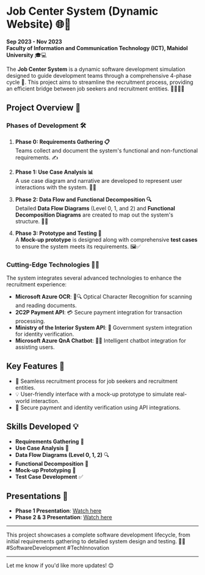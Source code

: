 # Job Center System (Dynamic Website) 🌐💼

**Sep 2023 - Nov 2023**  
**Faculty of Information and Communication Technology (ICT), Mahidol University** 🎓💻

The **Job Center System** is a dynamic software development simulation designed to guide development teams through a comprehensive 4-phase cycle 🔄. This project aims to streamline the recruitment process, providing an efficient bridge between job seekers and recruitment entities. 👨‍💼👩‍💼

## Project Overview 📜

### Phases of Development 🛠️

1. **Phase 0: Requirements Gathering 📋**  
   Teams collect and document the system's functional and non-functional requirements. ✍️

2. **Phase 1: Use Case Analysis 📊**  
   A use case diagram and narrative are developed to represent user interactions with the system. 👥📝

3. **Phase 2: Data Flow and Functional Decomposition 🔍**  
   Detailed **Data Flow Diagrams** (Level 0, 1, and 2) and **Functional Decomposition Diagrams** are created to map out the system's structure. 🧩🔗

4. **Phase 3: Prototype and Testing 🚀**  
   A **Mock-up prototype** is designed along with comprehensive **test cases** to ensure the system meets its requirements. 🖼️✅

### Cutting-Edge Technologies 🔧🚀

The system integrates several advanced technologies to enhance the recruitment experience:

- **Microsoft Azure OCR**: 🧾🔍 Optical Character Recognition for scanning and reading documents.
- **2C2P Payment API**: 💳 Secure payment integration for transaction processing.
- **Ministry of the Interior System API**: 🛂 Government system integration for identity verification.
- **Microsoft Azure QnA Chatbot**: 🤖💬 Intelligent chatbot integration for assisting users.

## Key Features 🌟

- 🔄 Seamless recruitment process for job seekers and recruitment entities.
- 💡 User-friendly interface with a mock-up prototype to simulate real-world interaction.
- 🔐 Secure payment and identity verification using API integrations.

## Skills Developed 💡

- **Requirements Gathering** 📝
- **Use Case Analysis** 📑
- **Data Flow Diagrams (Level 0, 1, 2)** 🔍
- **Functional Decomposition** 🧩
- **Mock-up Prototyping** 🎨
- **Test Case Development** ✅

## Presentations 🎥

- **Phase 1 Presentation**: [Watch here](https://youtu.be/zxfIB2Plo7U)
- **Phase 2 & 3 Presentation**: [Watch here](https://youtu.be/GqyZx84fbVU)

---

This project showcases a complete software development lifecycle, from initial requirements gathering to detailed system design and testing. 🚀💼 #SoftwareDevelopment #TechInnovation

---

Let me know if you'd like more updates! 😊

